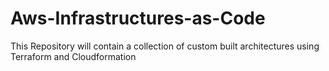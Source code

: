 # Aws-Infrastructures-as-Code
This Repository will contain a collection of custom built architectures using Terraform and Cloudformation
